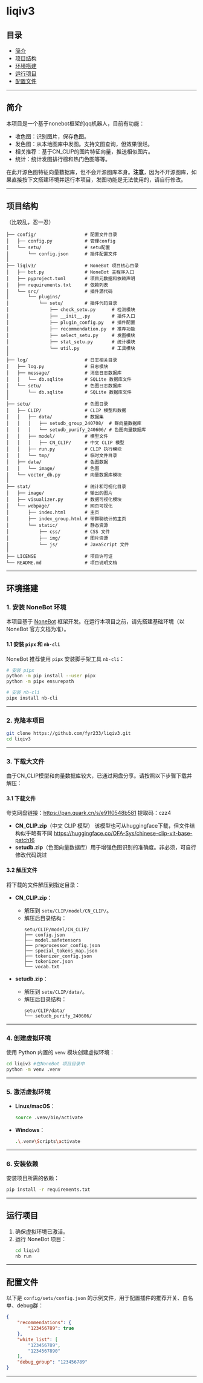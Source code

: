 

# liqiv3


## 目录

- [简介](#简介)
- [项目结构](#项目结构)
- [环境搭建](#环境搭建)
- [运行项目](#运行项目)
- [配置文件](#配置文件)

---

## 简介

本项目是一个基于nonebot框架的qq机器人，目前有功能：

- 收色图：识别图片，保存色图。
- 发色图：从本地图库中发图。支持文图查询，但效果很烂。
- 相关推荐：基于CN_CLIP的图片特征向量，推送相似图片。
- 统计：统计发图排行榜和热门色图等等。

在此开源色图特征向量数据库，但不会开源图库本身。**注意**，因为不开源图库，如果直接按下文搭建环境并运行本项目，发图功能是无法使用的，请自行修改。

---

## 项目结构

（比较乱，忍一忍）

```
├── config/                  # 配置文件目录
│   ├── config.py            # 管理config
│   └── setu/                # setu配置
│       └── config.json      # 插件配置文件
│
├── liqiv3/                  # NoneBot 项目核心目录
│   ├── bot.py               # NoneBot 主程序入口
│   ├── pyproject.toml       # 项目元数据和依赖声明
│   ├── requirements.txt     # 依赖列表
│   └── src/                 # 插件源代码
│       └── plugins/
│           └── setu/        # 插件代码目录
│               ├── check_setu.py      # 检测模块
│               ├── __init__.py        # 插件入口
│               ├── plugin_config.py   # 插件配置
│               ├── recommendation.py  # 推荐功能
│               ├── select_setu.py     # 发图模块
│               ├── stat_setu.py       # 统计模块
│               └── util.py            # 工具模块
│
├── log/                     # 日志相关目录
│   ├── log.py               # 日志模块
│   ├── message/             # 消息日志数据库
│   │   └── db.sqlite        # SQLite 数据库文件
│   └── setu/                # 色图日志数据库
│       └── db.sqlite        # SQLite 数据库文件
│
├── setu/                    # 色图目录
│   ├── CLIP/                # CLIP 模型和数据
│   │   ├── data/            # 数据集
│   │   │   ├── setudb_group_240708/  # 群向量数据库
│   │   │   └── setudb_purify_240606/ # 色图向量数据库
│   │   ├── model/           # 模型文件
│   │   │   ├── CN_CLIP/     # 中文 CLIP 模型
│   │   ├── run.py           # CLIP 执行模块
│   │   └── tmp/             # 临时文件目录
│   ├── data/                # 色图数据
│   │   └── image/           # 色图
│   └── vector_db.py         # 向量数据库模块
│
├── stat/                    # 统计和可视化目录
│   ├── image/               # 输出的图片
│   ├── visualizer.py        # 数据可视化模块
│   └── webpage/             # 网页可视化
│       ├── index.html       # 主页
│       ├── index_group.html # 带群聊统计的主页
│       └── static/          # 静态资源
│           ├── css/         # CSS 文件
│           ├── img/         # 图片资源
│           └── js/          # JavaScript 文件
│
├── LICENSE                  # 项目许可证
└── README.md                # 项目说明文档
```

---

## 环境搭建

### 1. 安装 NoneBot 环境

本项目基于 [NoneBot](https://nonebot.dev/) 框架开发。在运行本项目之前，请先搭建基础环境（以 NoneBot 官方文档为准）。

#### 1.1 安装 `pipx` 和 `nb-cli`
NoneBot 推荐使用 `pipx` 安装脚手架工具 `nb-cli`：

```bash
# 安装 pipx
python -m pip install --user pipx
python -m pipx ensurepath

# 安装 nb-cli
pipx install nb-cli
```

---

### 2. 克隆本项目

```bash
git clone https://github.com/fyr233/liqiv3.git
cd liqiv3
```

---

### 3. 下载大文件

由于CN_CLIP模型和向量数据库较大，已通过网盘分享。请按照以下步骤下载并解压：

#### 3.1 下载文件

夸克网盘链接：https://pan.quark.cn/s/e91f0548b581
提取码：czz4
- **CN_CLIP.zip**（中文 CLIP 模型）
  该模型也可从huggingface下载，但文件结构似乎略有不同
  https://huggingface.co/OFA-Sys/chinese-clip-vit-base-patch16
- **setudb.zip**（色图向量数据库）用于增强色图识别的准确度。非必须，可自行修改代码跳过


#### 3.2 解压文件
将下载的文件解压到指定目录：

- **CN_CLIP.zip**：
  - 解压到 `setu/CLIP/model/CN_CLIP/`。
  - 解压后目录结构：
    ```
    setu/CLIP/model/CN_CLIP/
    ├── config.json
    ├── model.safetensors
    ├── preprocessor_config.json
    ├── special_tokens_map.json
    ├── tokenizer_config.json
    ├── tokenizer.json
    └── vocab.txt
    ```

- **setudb.zip**：
  - 解压到 `setu/CLIP/data/`。
  - 解压后目录结构：
    ```
    setu/CLIP/data/
    └── setudb_purify_240606/
    ```

---

### 4. 创建虚拟环境

使用 Python 内置的 `venv` 模块创建虚拟环境：

```bash
cd liqiv3 #在NoneBot 项目目录中
python -m venv .venv
```

---

### 5. 激活虚拟环境

- **Linux/macOS**：
  ```bash
  source .venv/bin/activate
  ```
- **Windows**：
  ```bash
  .\.venv\Scripts\activate
  ```

---

### 6. 安装依赖

安装项目所需的依赖：

```bash
pip install -r requirements.txt
```

---

## 运行项目

1. 确保虚拟环境已激活。
2. 运行 NoneBot 项目：
   ```bash
   cd liqiv3
   nb run
   ```

---

## 配置文件

以下是 `config/setu/config.json` 的示例文件，用于配置插件的推荐开关、白名单、debug群：

```json
{
    "recommendations": {
        "123456789": true
    },
    "white_list": [
        "123456789",
        "1234567890"
    ],
    "debug_group": "123456789"
}
```

---
